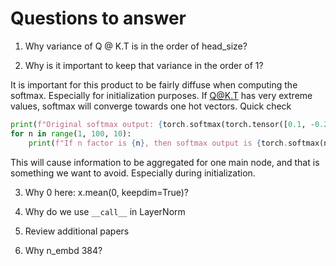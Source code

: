 # Questions to answer
1. Why variance of Q @ K.T is in the order of head_size?

2. Why is it important to keep that variance in the order of 1?

It is important for this product to be fairly diffuse when computing the softmax. Especially for initialization purposes. If Q@K.T has very extreme values, softmax will converge towards one hot vectors.
Quick check
```python
print(f"Original softmax output: {torch.softmax(torch.tensor([0.1, -0.2, 0.3, -0.2, 0.5]), dim=-1)}")
for n in range(1, 100, 10):
    print(f"If n factor is {n}, then softmax output is {torch.softmax(n*torch.tensor([0.1, -0.2, 0.3, -0.2, 0.5]), dim=-1)}")
```
This will cause information to be aggregated for one main node, and that is something we want to avoid. Especially during initialization.

3. Why 0 here: x.mean(0, keepdim=True)?

4. Why do we use ```__call__``` in LayerNorm

5. Review additional papers

6. Why n_embd 384?